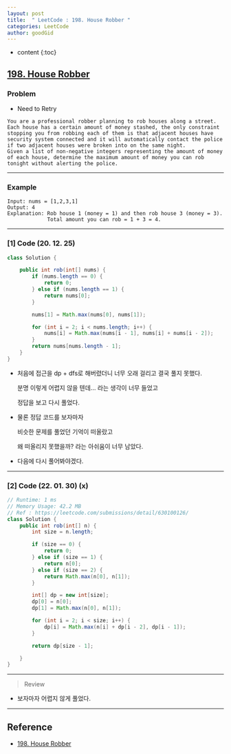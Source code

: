 ```yaml
---
layout: post
title:  " LeetCode : 198. House Robber "
categories: LeetCode
author: goodGid
---
```

* content
{:toc}

## [198. House Robber](https://leetcode.com/problems/house-robber/)

### Problem

* Need to Retry

```
You are a professional robber planning to rob houses along a street. Each house has a certain amount of money stashed, the only constraint stopping you from robbing each of them is that adjacent houses have security system connected and it will automatically contact the police if two adjacent houses were broken into on the same night.
Given a list of non-negative integers representing the amount of money of each house, determine the maximum amount of money you can rob tonight without alerting the police.
```





---

### Example

```
Input: nums = [1,2,3,1]
Output: 4
Explanation: Rob house 1 (money = 1) and then rob house 3 (money = 3).
             Total amount you can rob = 1 + 3 = 4.
```

---

### [1] Code (20. 12. 25)

``` java
class Solution {

    public int rob(int[] nums) {
        if (nums.length == 0) {
            return 0;
        } else if (nums.length == 1) {
            return nums[0];
        }

        nums[1] = Math.max(nums[0], nums[1]);

        for (int i = 2; i < nums.length; i++) {
            nums[i] = Math.max(nums[i - 1], nums[i] + nums[i - 2]);
        }
        return nums[nums.length - 1];
    }
}
```

* 처음에 접근을 dp + dfs로 해버렸더니 너무 오래 걸리고 결국 풀지 못했다.

  분명 이렇게 어렵지 않을 텐데... 라는 생각이 너무 들었고

  정답을 보고 다시 풀었다.

* 물론 정답 코드를 보자마자

  비슷한 문제를 풀었던 기억이 떠올랐고 

  왜 떠올리지 못했을까? 라는 아쉬움이 너무 남았다.

* 다음에 다시 풀어봐야겠다.

---

### [2] Code (22. 01. 30) (x)

``` java
// Runtime: 1 ms
// Memory Usage: 42.2 MB
// Ref : https://leetcode.com/submissions/detail/630100126/
class Solution {
    public int rob(int[] n) {
        int size = n.length;

        if (size == 0) {
            return 0;
        } else if (size == 1) {
            return n[0];
        } else if (size == 2) {
            return Math.max(n[0], n[1]);
        }

        int[] dp = new int[size];
        dp[0] = n[0];
        dp[1] = Math.max(n[0], n[1]);

        for (int i = 2; i < size; i++) {
            dp[i] = Math.max(n[i] + dp[i - 2], dp[i - 1]);
        }

        return dp[size - 1];

    }
}
```

---

> Review

* 보자마자 어렵지 않게 풀었다.

---

## Reference

* [198. House Robber](https://leetcode.com/problems/house-robber/)
